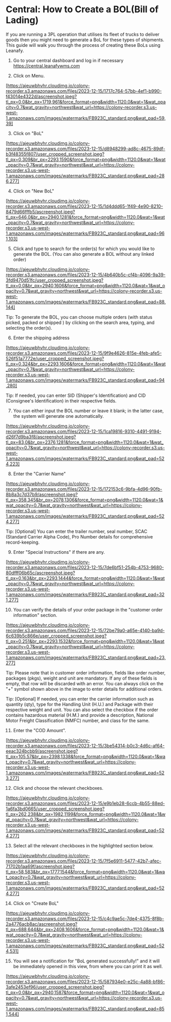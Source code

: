 # Central: How to Create a BOL(Bill of Lading)

If you are running a 3PL operation that utilises its fleet of trucks to deliver goods then you might need to generate a BoL for these types of shipments. This guide will walk you through the process of creating these BoLs using Leanafy.

1. Go to your central dashboard and log in if necessary <https://central.leanafywms.com>


2. Click on Menu.

[https://ajeuwbhvhr.cloudimg.io/colony-recorder.s3.amazonaws.com/files/2023-12-15/1717c764-57bb-4ef1-b990-f43014e4322d/ascreenshot.jpeg?tl_px=0,0&br_px=1719,961&force_format=png&width=1120.0&wat=1&wat_opacity=0.7&wat_gravity=northwest&wat_url=https://colony-recorder.s3.us-west-1.amazonaws.com/images/watermarks/FB923C_standard.png&wat_pad=59,39]


3. Click on "BoL"

[https://ajeuwbhvhr.cloudimg.io/colony-recorder.s3.amazonaws.com/files/2023-12-15/d8948299-ad8c-4675-89df-b3f48355f807/user_cropped_screenshot.jpeg?tl_px=0,309&br_px=2293,1590&force_format=png&width=1120.0&wat=1&wat_opacity=0.7&wat_gravity=northwest&wat_url=https://colony-recorder.s3.us-west-1.amazonaws.com/images/watermarks/FB923C_standard.png&wat_pad=286,277]


4. Click on "New BoL" 

[https://ajeuwbhvhr.cloudimg.io/colony-recorder.s3.amazonaws.com/files/2023-12-15/1d4ddd65-1f49-4e90-8210-8479d66fffb5/ascreenshot.jpeg?tl_px=646,0&br_px=2940,1281&force_format=png&width=1120.0&wat=1&wat_opacity=0.7&wat_gravity=northwest&wat_url=https://colony-recorder.s3.us-west-1.amazonaws.com/images/watermarks/FB923C_standard.png&wat_pad=961,103]


5. Click and type to search for the order(s) for which you would like to generate the BOL. (You can also generate a BOL without any linked order)

[https://ajeuwbhvhr.cloudimg.io/colony-recorder.s3.amazonaws.com/files/2023-12-15/4b640b5c-cf4b-4096-9a39-3fd9470d51fc/user_cropped_screenshot.jpeg?tl_px=0,0&br_px=2940,1606&force_format=png&width=1120.0&wat=1&wat_opacity=0.7&wat_gravity=northwest&wat_url=https://colony-recorder.s3.us-west-1.amazonaws.com/images/watermarks/FB923C_standard.png&wat_pad=88,144]


Tip: To generate the BOL, you can choose multiple orders (with status picked, packed or shipped ) by clicking on the search area, typing, and selecting the order(s).


6. Enter the shipping address 

[https://ajeuwbhvhr.cloudimg.io/colony-recorder.s3.amazonaws.com/files/2023-12-15/9f9e4626-815e-4feb-afe5-526f51a7772e/user_cropped_screenshot.jpeg?tl_px=0,324&br_px=2293,1606&force_format=png&width=1120.0&wat=1&wat_opacity=0.7&wat_gravity=northwest&wat_url=https://colony-recorder.s3.us-west-1.amazonaws.com/images/watermarks/FB923C_standard.png&wat_pad=94,280]


Tip: If needed, you can enter SID (Shipper's Identification) and CID (Consignee's Identification) in their respective fields.


7. You can either input the BOL number or leave it blank; in the latter case, the system will generate one automatically.

[https://ajeuwbhvhr.cloudimg.io/colony-recorder.s3.amazonaws.com/files/2023-12-15/1ca19816-9310-4491-9194-d26f7d9ba3f8/ascreenshot.jpeg?tl_px=83,0&br_px=2376,1281&force_format=png&width=1120.0&wat=1&wat_opacity=0.7&wat_gravity=northwest&wat_url=https://colony-recorder.s3.us-west-1.amazonaws.com/images/watermarks/FB923C_standard.png&wat_pad=524,223]


8. Enter the "Carrier Name"

[https://ajeuwbhvhr.cloudimg.io/colony-recorder.s3.amazonaws.com/files/2023-12-15/172153c6-9bfa-4d96-90fb-8b8a3c7d37b9/ascreenshot.jpeg?tl_px=358,345&br_px=2078,1306&force_format=png&width=1120.0&wat=1&wat_opacity=0.7&wat_gravity=northwest&wat_url=https://colony-recorder.s3.us-west-1.amazonaws.com/images/watermarks/FB923C_standard.png&wat_pad=524,277]


Tip: [Optional] You can enter the trailer number, seal number, SCAC (Standard Carrier Alpha Code), Pro Number details for comprehensive record-keeping.


9. Enter "Special Instructions" if there are any.

[https://ajeuwbhvhr.cloudimg.io/colony-recorder.s3.amazonaws.com/files/2023-12-15/7de6bf51-254b-4753-9680-80dfff06b65c/ascreenshot.jpeg?tl_px=0,163&br_px=2293,1444&force_format=png&width=1120.0&wat=1&wat_opacity=0.7&wat_gravity=northwest&wat_url=https://colony-recorder.s3.us-west-1.amazonaws.com/images/watermarks/FB923C_standard.png&wat_pad=321,277]


10. You can verify the details of your order package in the "customer order information" section.

[https://ajeuwbhvhr.cloudimg.io/colony-recorder.s3.amazonaws.com/files/2023-12-15/72be79a0-a65e-4140-ba9d-6c639b5c866e/user_cropped_screenshot.jpeg?tl_px=0,251&br_px=2293,1532&force_format=png&width=1120.0&wat=1&wat_opacity=0.7&wat_gravity=northwest&wat_url=https://colony-recorder.s3.us-west-1.amazonaws.com/images/watermarks/FB923C_standard.png&wat_pad=23,277]


Tip: Please note that in customer order information, fields like order number, packages (pkgs), weight and unit are mandatory. If any of these fields is empty, that row will be discarded with an error. You can always click on the "+" symbol shown above in the image to enter details for additional orders.


Tip: [Optional] If needed, you can enter the carrier information such as quantity (qty), type for the Handling Unit (H.U.) and Package with their respective weight and unit. You can also select the checkbox if the order contains hazardous material (H.M.) and provide a description, National Motor Freight Classification (NMFC) number, and class for the same.


11. Enter the "COD Amount".

[https://ajeuwbhvhr.cloudimg.io/colony-recorder.s3.amazonaws.com/files/2023-12-15/3be54314-b0c3-4d6c-af64-eeac324bcbb9/ascreenshot.jpeg?tl_px=105,57&br_px=2398,1338&force_format=png&width=1120.0&wat=1&wat_opacity=0.7&wat_gravity=northwest&wat_url=https://colony-recorder.s3.us-west-1.amazonaws.com/images/watermarks/FB923C_standard.png&wat_pad=523,277]


12. Click and choose the relevant checkboxes.

[https://ajeuwbhvhr.cloudimg.io/colony-recorder.s3.amazonaws.com/files/2023-12-15/e9b1eb28-6ccb-4b55-88ed-1a6fa3bd0665/user_cropped_screenshot.jpeg?tl_px=262,238&br_px=1982,1199&force_format=png&width=1120.0&wat=1&wat_opacity=0.7&wat_gravity=northwest&wat_url=https://colony-recorder.s3.us-west-1.amazonaws.com/images/watermarks/FB923C_standard.png&wat_pad=524,277]


13. Select all the relevant checkboxes in the highlighted section below.

[https://ajeuwbhvhr.cloudimg.io/colony-recorder.s3.amazonaws.com/files/2023-12-15/7f5e6911-5477-42b7-afec-71702b1aa69f/ascreenshot.jpeg?tl_px=58,583&br_px=1777,1544&force_format=png&width=1120.0&wat=1&wat_opacity=0.7&wat_gravity=northwest&wat_url=https://colony-recorder.s3.us-west-1.amazonaws.com/images/watermarks/FB923C_standard.png&wat_pad=524,277]


14. Click on "Create BoL"

[https://ajeuwbhvhr.cloudimg.io/colony-recorder.s3.amazonaws.com/files/2023-12-15/c4c9ae5c-7de4-4375-8f8b-2a4776acb8ac/ascreenshot.jpeg?tl_px=688,644&br_px=2408,1606&force_format=png&width=1120.0&wat=1&wat_opacity=0.7&wat_gravity=northwest&wat_url=https://colony-recorder.s3.us-west-1.amazonaws.com/images/watermarks/FB923C_standard.png&wat_pad=524,531]


15. You will see a notification for "BoL generated successfully!" and it will be immediately opened in this view, from where you can print it as well.

[https://ajeuwbhvhr.cloudimg.io/colony-recorder.s3.amazonaws.com/files/2023-12-15/587934e0-e25c-4a88-bf86-3afe2453ef96/user_cropped_screenshot.jpeg?tl_px=0,0&br_px=2940,1587&force_format=png&width=1120.0&wat=1&wat_opacity=0.7&wat_gravity=northwest&wat_url=https://colony-recorder.s3.us-west-1.amazonaws.com/images/watermarks/FB923C_standard.png&wat_pad=851,544]